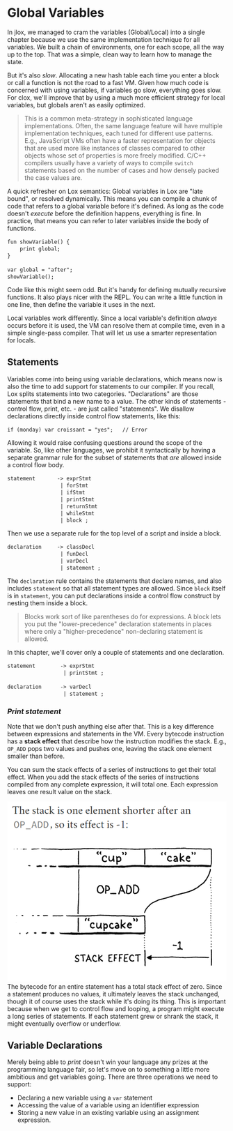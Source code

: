 # Global Variables

In jlox, we managed to cram the variables (Global/Local) into a single chapter because we use the same implementation 
technique for all variables. We built a chain of environments, one for each scope, all the way up to the top. That was a
simple, clean way to learn how to manage the state.

But it's also *slow*. Allocating a new hash table each time you enter a block or call a function is not the road to a 
fast VM. Given how much code is concerned with using variables, if variables go slow, everything goes slow. For clox, 
we'll improve that by using a much more efficient strategy for local variables, but globals aren't as easily optimized.

> This is a common meta-strategy in sophisticated language implementations. Often, the same language feature will have 
> multiple implementation techniques, each tuned for different use patterns. E.g., JavaScript VMs often have a faster 
> representation for objects that are used more like instances of classes compared to other objects whose set of 
> properties is more freely modified. C/C++ compilers usually have a variety of ways to compile `switch` statements 
> based on the number of cases and how densely packed the case values are.

A quick refresher on Lox semantics: Global variables in Lox are "late bound", or resolved dynamically. This means you 
can compile a chunk of code that refers to a global variable before it's defined. As long as the code doesn't *execute* 
before the definition happens, everything is fine. In practice, that means you can refer to later variables inside the 
body of functions.
```shell
fun showVariable() {
    print global;
}

var global = "after";
showVariable();
```
Code like this might seem odd. But it's handy for defining mutually recursive functions. It also plays nicer with the 
REPL. You can write a little function in one line, then define the variable it uses in the next.

Local variables work differently. Since a local variable's definition *always* occurs before it is used, the VM can 
resolve them at compile time, even in a simple single-pass compiler. That will let us use a smarter representation for 
locals.

## Statements

Variables come into being using variable declarations, which means now is also the time to add support for statements to
our compiler. If you recall, Lox splits statements into two categories. "Declarations" are those statements that bind a 
new name to a value. The other kinds of statements - control flow, print, etc. - are just called "statements". We 
disallow declarations directly inside control flow statements, like this:
```shell
if (monday) var croissant = "yes";   // Error
```

Allowing it would raise confusing questions around the scope of the variable. So, like other languages, we prohibit it 
syntactically by having a separate grammar rule for the subset of statements that *are* allowed inside a control flow 
body.
```shell
statement       -> exprStmt
                 | forStmt
                 | ifStmt
                 | printStmt
                 | returnStmt
                 | whileStmt
                 | block ;
```
Then we use a separate rule for the top level of a script and inside a block.
```shell
declaration     -> classDecl
                 | funDecl
                 | varDecl
                 | statement ;
```
The `declaration` rule contains the statements that declare names, and also includes `statement` so that all statement 
types are allowed. Since `block` itself is in `statement`, you can put declarations inside a control flow construct by 
nesting them inside a block.

> Blocks work sort of like parentheses do for expressions. A block lets you put the "lower-precedence" declaration 
> statements in places where only a "higher-precedence" non-declaring statement is allowed.

In this chapter, we'll cover only a couple of statements and one declaration.
```shell
statement        -> exprStmt
                  | printStmt ;
                  
declaration      -> varDecl
                  | statement ;          
```

### *Print statement*

Note that we don't push anything else after that. This is a key difference between expressions and statements in the VM.
Every bytecode instruction has a **stack effect** that describe how the instruction modifies the stack. E.g., `OP_ADD` 
pops two values and pushes one, leaving the stack one element smaller than before.

You can sum the stack effects of a series of instructions to get their total effect. When you add the stack effects of 
the series of instructions compiled from any complete expression, it will total one. Each expression leaves one result 
value on the stack.

![stack effect](../pic/stack-effect.png)
The bytecode for an entire statement has a total stack effect of zero. Since a statement produces no values, it 
ultimately leaves the stack unchanged, though it of course uses the stack while it's doing its thing. This is important
because when we get to control flow and looping, a program might execute a long series of statements. If each statement
grew or shrank the stack, it might eventually overflow or underflow.

## Variable Declarations

Merely being able to *print* doesn't win your language any prizes at the programming language fair, so let's move on to
something a little more ambitious and get variables going. There are three operations we need to support:

* Declaring a new variable using a `var` statement
* Accessing the value of a variable using an identifier expression
* Storing a new value in an existing variable using an assignment expression.

